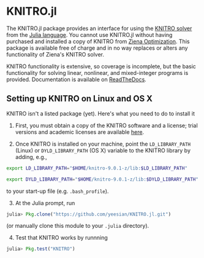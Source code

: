 KNITRO.jl
=========

The KNITRO.jl package provides an interface for using the [KNITRO solver](http://www.ziena.com/knitro.htm) from the [Julia language](http://julialang.org/). You cannot use KNITRO.jl without having purchased and installed a copy of KNITRO from [Ziena Optimization](http://www.ziena.com/). This package is available free of charge and in no way replaces or alters any functionality of Ziena's KNITRO solver.

KNITRO functionality is extensive, so coverage is incomplete, but the basic functionality for solving linear, nonlinear, and mixed-integer programs is provided. Documentation is available on [ReadTheDocs](http://knitrojl.readthedocs.org/en/latest/knitro.html).

Setting up KNITRO on Linux and OS X
-----------------------------------
KNITRO isn't a listed package (yet). Here's what you need to do to install it

1. First, you must obtain a copy of the KNITRO software and a license; trial versions and academic licenses are available [here](http://www.ziena.com/download.htm).

2. Once KNITRO is installed on your machine, point the `LD_LIBRARY_PATH` (Linux) or `DYLD_LIBRARY_PATH` (OS X) variable to the KNITRO library by adding, e.g.,

  ```bash
  export LD_LIBRARY_PATH="$HOME/knitro-9.0.1-z/lib:$LD_LIBRARY_PATH"
  ```

  ```bash
  export DYLD_LIBRARY_PATH="$HOME/knitro-9.0.1-z/lib:$DYLD_LIBRARY_PATH"
  ```
to your start-up file (e.g. ``.bash_profile``).

3. At the Julia prompt, run 
  ```julia
  julia> Pkg.clone("https://github.com/yeesian/KNITRO.jl.git")
  ```
(or manually clone this module to your ``.julia`` directory).

4. Test that KNITRO works by runnning
  ```julia
  julia> Pkg.test("KNITRO")
  ```
